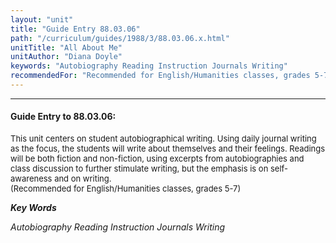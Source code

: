 ```yaml
---
layout: "unit"
title: "Guide Entry 88.03.06"
path: "/curriculum/guides/1988/3/88.03.06.x.html"
unitTitle: "All About Me"
unitAuthor: "Diana Doyle"
keywords: "Autobiography Reading Instruction Journals Writing"
recommendedFor: "Recommended for English/Humanities classes, grades 5-7"
---
```

<body>
<hr/>
<h4>
Guide Entry to 88.03.06:
</h4>
<font size="-1">
<dl>
<dt>
This unit centers on student autobiographical writing. Using daily journal writing as the focus, the students will write about themselves and their feelings. Readings will be both fiction and non-fiction, using excerpts from autobiographies and class discussion to further stimulate writing, but the emphasis is on self-awareness and on writing.
<dt>
(Recommended for English/Humanities classes, grades 5-7)
</dt>
</dt>
</dl>
</font>
<p>
<b>
<i>
Key Words
</i>
</b>
<br/>
</p>
<p>
<i>
Autobiography Reading Instruction Journals Writing
</i>
</p>
</body>